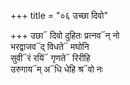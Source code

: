 +++
title = "०६ उच्छा दिवो"

+++
उछा᳓ दिवो दुहितः प्रत्नव᳓न् नो  
भरद्वाजव᳓द् विधते᳓ मघोनि  
सुवी᳓रं रयिं᳓ गृणते᳓ रिरीहि  
उरुगाय᳓म् अ᳓धि धेहि श्र᳓वो नः